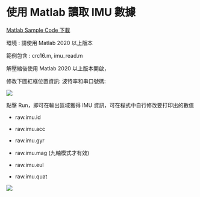 # 使用 Matlab 讀取 IMU 數據

[Matlab Sample Code 下載](https://github.com/avmm9898/hipnuctw_doc/raw/master/03_Examples/matlab/CH_demo_matlab.zip)

環境 : 請使用 Matlab 2020 以上版本

範例包含 : crc16.m, imu_read.m

解壓縮後使用 Matlab 2020 以上版本開啟，

修改下圖紅框位置資訊: 波特率和串口號碼:

<img src="https://raw.githubusercontent.com/avmm9898/hipnuctw_doc/master/03_Examples/matlab/img/1.png">

點擊 Run，即可在輸出區域獲得 IMU 資訊，可在程式中自行修改要打印出的數值

- raw.imu.id

- raw.imu.acc

- raw.imu.gyr

- raw.imu.mag (九軸模式才有效)

- raw.imu.eul

- raw.imu.quat

<img src="https://raw.githubusercontent.com/avmm9898/hipnuctw_doc/master/03_Examples/matlab/img/.png">